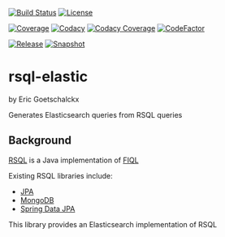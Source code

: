 [![Build Status](https://travis-ci.org/goetschalckx/rsql-elastic.svg?branch=master)](https://travis-ci.org/goetschalckx/rsql-elastic)
[![License](https://img.shields.io/github/license/goetschalckx/rsql-elastic?color=4DC71F)](https://github.com/goetschalckx/rsql-elastic/blob/master/LICENSE)

[![Coverage](https://codecov.io/gh/goetschalckx/rsql-elastic/branch/master/graph/badge.svg)](https://codecov.io/gh/goetschalckx/rsql-elastic)
[![Codacy](https://app.codacy.com/project/badge/Grade/a1ea40fb7ac744b08c300526708dc966)](https://www.codacy.com/gh/goetschalckx/rsql-elastic?utm_source=github.com&amp;utm_medium=referral&amp;utm_content=goetschalckx/rsql-elastic&amp;utm_campaign=Badge_Grade)
[![Codacy Coverage](https://app.codacy.com/project/badge/Coverage/a1ea40fb7ac744b08c300526708dc966)](https://www.codacy.com/gh/goetschalckx/rsql-elastic?utm_source=github.com&utm_medium=referral&utm_content=goetschalckx/rsql-elastic&utm_campaign=Badge_Coverage)
[![CodeFactor](https://www.codefactor.io/repository/github/goetschalckx/rsql-elastic/badge)](https://www.codefactor.io/repository/github/goetschalckx/rsql-elastic)

[![Release](https://img.shields.io/nexus/r/io.github.goetschalckx/rsql-elastic?color=4DC71F&label=release&server=https%3A%2F%2Foss.sonatype.org%2F)](https://search.maven.org/artifact/io.github.goetschalckx/rsql-elastic)
[![Snapshot](https://img.shields.io/nexus/s/io.github.goetschalckx/rsql-elastic?label=snapshot&server=https%3A%2F%2Foss.sonatype.org%2F)](https://oss.sonatype.org/#nexus-search;quick~rsql-elastic)

# rsql-elastic
by Eric Goetschalckx

Generates Elasticsearch queries from RSQL queries

## Background
[RSQL](https://github.com/jirutka/rsql-parser) is a Java implementation of [FIQL](https://fiql-parser.readthedocs.io/en/stable/)

Existing RSQL libraries include:
-   [JPA](https://github.com/tennaito/rsql-jpa)
-   [MongoDB](https://github.com/tennaito/rsql-jpa)
-   [Spring Data JPA](https://github.com/perplexhub/rsql-jpa-specification)

This library provides an Elasticsearch implementation of RSQL
